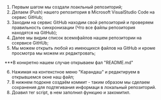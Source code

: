 1. Первым шагом мы создали лоакльный репозиторий;
2. Делаем (Push) нашего репозитория в Microsoft VisualStudio Code на сервис GitHub;
3. Заходим на сервис GitHub находим свой репозиторий и проверяем правильность синхронизации (Что все файлы репозитория находятся на GitHub);
4. Далее мы видим список всемхфайлов нашем репозитории на ссервисе GitHUb;
5. Мы можем открыть любой из имеющихся файлов на GitHub и кроме просмотра мы можем их редактровать;

***В конкретно нашем случае открываем фал "README.md"

6. Нажимая на контекстное меню "Карандаш" и редактируем в открывшемся окне наш файл;
7. В нижнем подокне создаём коммит - таким образом мы сделаем сохранения для подтягивания информаци в локальный репозиторий.
8. Доавил тег script, в нем заполнил функцию и закомитил.